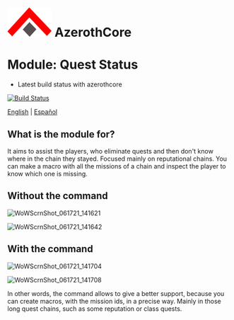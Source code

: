 # ![logo](https://raw.githubusercontent.com/azerothcore/azerothcore.github.io/master/images/logo-github.png) AzerothCore

# Module: Quest Status

- Latest build status with azerothcore

[![Build Status](https://github.com/pangolp/mod-quest-status/workflows/core-build/badge.svg?branch=master&event=push)](https://github.com/pangolp/mod-quest-status)

[English](README.md) | [Español](README_ES.md)


## What is the module for?

It aims to assist the players, who eliminate quests and then don't know where in the chain they stayed. Focused mainly on reputational chains. You can make a macro with all the missions of a chain and inspect the player to know which one is missing.

## Without the command

![WoWScrnShot_061721_141621](https://user-images.githubusercontent.com/2810187/122444712-37d9a380-cf77-11eb-8ca5-c989ecd5c37f.jpg)

![WoWScrnShot_061721_141642](https://user-images.githubusercontent.com/2810187/122444749-3f00b180-cf77-11eb-9502-3095dda49266.jpg)

## With the command

![WoWScrnShot_061721_141704](https://user-images.githubusercontent.com/2810187/122444846-58096280-cf77-11eb-8c65-cb8e8332f696.jpg)

![WoWScrnShot_061721_141708](https://user-images.githubusercontent.com/2810187/122444863-5c358000-cf77-11eb-8002-f4cd996f5a0f.jpg)

In other words, the command allows to give a better support, because you can create macros, with the mission ids, in a precise way. Mainly in those long quest chains, such as some reputation or class quests.
